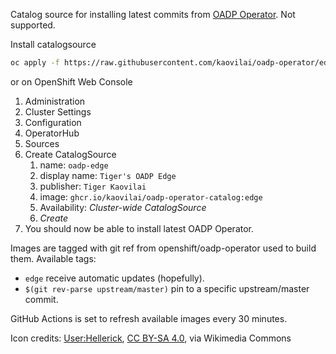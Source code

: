 Catalog source for installing latest commits from [OADP Operator](https://github.com/openshift/oadp-operator). Not supported.

Install catalogsource
```sh
oc apply -f https://raw.githubusercontent.com/kaovilai/oadp-operator/edge/catalogsource.yaml
```

or on OpenShift Web Console
1. Administration
2. Cluster Settings
3. Configuration
4. OperatorHub
5. Sources
6. Create CatalogSource
   1. name: `oadp-edge`
   2. display name: `Tiger's OADP Edge`
   3. publisher: `Tiger Kaovilai`
   4. image: `ghcr.io/kaovilai/oadp-operator-catalog:edge`
   5. Availability: *Cluster-wide CatalogSource*
   6. *Create*
7. You should now be able to install latest OADP Operator.

Images are tagged with git ref from openshift/oadp-operator used to build them.
Available tags:
- `edge` receive automatic updates (hopefully).
- `$(git rev-parse upstream/master)` pin to a specific upstream/master commit.

GitHub Actions is set to refresh available images every 30 minutes.

Icon credits:
<a href="https://commons.wikimedia.org/wiki/File:Tiger_passant_guardant.svg">User:Hellerick</a>, <a href="https://creativecommons.org/licenses/by-sa/4.0">CC BY-SA 4.0</a>, via Wikimedia Commons